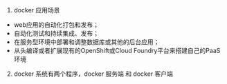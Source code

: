 1. docker 应用场景

+ web应用的自动化打包和发布；
+ 自动化测试和持续集成、发布；
+ 在服务型环境中部署和调整数据库或其他的后台应用；
+ 从头编译或者扩展现有的OpenShift或Cloud Foundry平台来搭建自己的PaaS环境

2. docker 系统有两个程序，docker 服务端 和 docker 客户端
